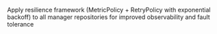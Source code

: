 Apply resilience framework (MetricPolicy + RetryPolicy with exponential backoff) to all manager repositories for improved observability and fault tolerance